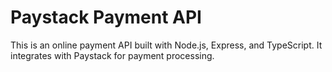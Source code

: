 # Paystack Payment API

This is an online payment API built with Node.js, Express, and TypeScript. It integrates with Paystack for payment processing.

